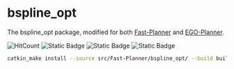 # bspline_opt

The bspline_opt package, modified for both [Fast-Planner](https://github.com/HuaYuXiao/Fast-Planner.git) and [EGO-Planner](https://github.com/HuaYuXiao/EGO-Planner.git).

![HitCount](https://img.shields.io/endpoint?url=https%3A%2F%2Fhits.dwyl.com%2FHuaYuXiao%2Fbspline_opt.json%3Fcolor%3Dpink)
![Static Badge](https://img.shields.io/badge/ROS-noetic-22314E?logo=ros)
![Static Badge](https://img.shields.io/badge/C%2B%2B-14-00599C?logo=cplusplus)
![Static Badge](https://img.shields.io/badge/Ubuntu-20.04.6-E95420?logo=ubuntu)

```bash
catkin_make install --source src/Fast-Planner/bspline_opt/ --build build/bspline_opt/
```
